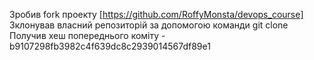 Зробив fork проекту [https://github.com/RoffyMonsta/devops_course]
Зклонував власний репозиторій за допомогою команди git clone
Получив хеш попереднього коміту - b9107298fb3982c4f639dc8c2939014567df89e1
